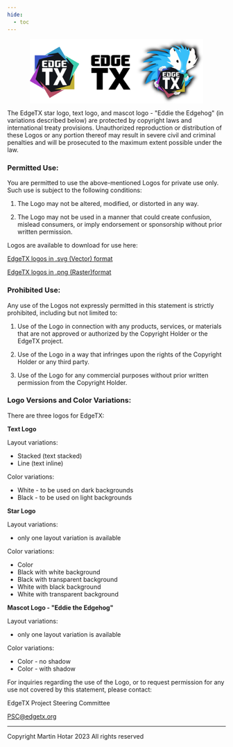 ```yaml
---
hide:
  - toc
---
```

<p></p> 
<p align="center">
<a><img src="/assets/logos.png?raw=true" align="center" width="400"></a>
</P>

The EdgeTX star logo, text logo, and mascot logo - "Eddie the Edgehog" (in variations described below) are protected by copyright laws and international treaty provisions. Unauthorized reproduction or distribution of these Logos or any portion thereof may result in severe civil and criminal penalties and will be prosecuted to the maximum extent possible under the law.

### Permitted Use:
You are permitted to use the above-mentioned Logos for private use only. Such use is subject to the following conditions:

1. The Logo may not be altered, modified, or distorted in any way.

2. The Logo may not be used in a manner that could create confusion, mislead consumers, or imply endorsement or sponsorship without prior written permission.

Logos are available to download for use here: 

[EdgeTX logos in .svg (Vector) format](https://github.com/EdgeTX/edgetx.github.io/blob/master/downloads/EdgeTX_logos_svg.zip)

[EdgeTX logos in .png (Raster)format](https://github.com/EdgeTX/edgetx.github.io/blob/master/downloads/EdgeTX_logos_png.zip)


### Prohibited Use:
Any use of the Logos not expressly permitted in this statement is strictly prohibited, including but not limited to:

1. Use of the Logo in connection with any products, services, or materials that are not approved or authorized by the Copyright Holder or the EdgeTX project.

2. Use of the Logo in a way that infringes upon the rights of the Copyright Holder or any third party.

3. Use of the Logo for any commercial purposes without prior written permission from the Copyright Holder.

### Logo Versions and Color Variations:

There are three logos for EdgeTX:

**Text Logo**

Layout variations:

- Stacked (text stacked)
- Line (text inline)
	
Color variations:
  
- White - to be used on dark backgrounds
- Black - to be used on light backgrounds

**Star Logo**

Layout variations:

- only one layout variation is available

Color variations:

- Color
- Black with white background
- Black with transparent background
- White with black background
- White with transparent background

 **Mascot Logo - "Eddie the Edgehog"**
 
Layout variations:

- only one layout variation is available

Color variations:

- Color - no shadow
- Color - with shadow 

For inquiries regarding the use of the Logo, or to request permission for any use not covered by this statement, please contact:

EdgeTX Project Steering Committee

PSC@edgetx.org

---
Copyright Martin Hotar 2023
All rights reserved